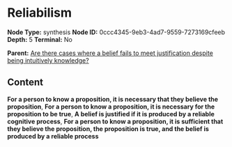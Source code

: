 # Reliabilism

**Node Type:** synthesis
**Node ID:** 0ccc4345-9eb3-4ad7-9559-7273169cfeeb
**Depth:** 5
**Terminal:** No

**Parent:** [Are there cases where a belief fails to meet justification despite being intuitively knowledge?](are-there-cases-where-a-belief-fails-to-meet-justification-despite-being-intuitively-knowledge-antithesis-70ae4870-8511-43c9-b1eb-dd729b72d8dd.md)

## Content

**For a person to know a proposition, it is necessary that they believe the proposition**, **For a person to know a proposition, it is necessary for the proposition to be true**, **A belief is justified if it is produced by a reliable cognitive process**, **For a person to know a proposition, it is sufficient that they believe the proposition, the proposition is true, and the belief is produced by a reliable process**
